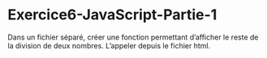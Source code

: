 # Exercice6-JavaScript-Partie-1
Dans un fichier séparé, créer une fonction permettant d’afficher le reste de la division de deux nombres. L’appeler depuis le fichier html.
